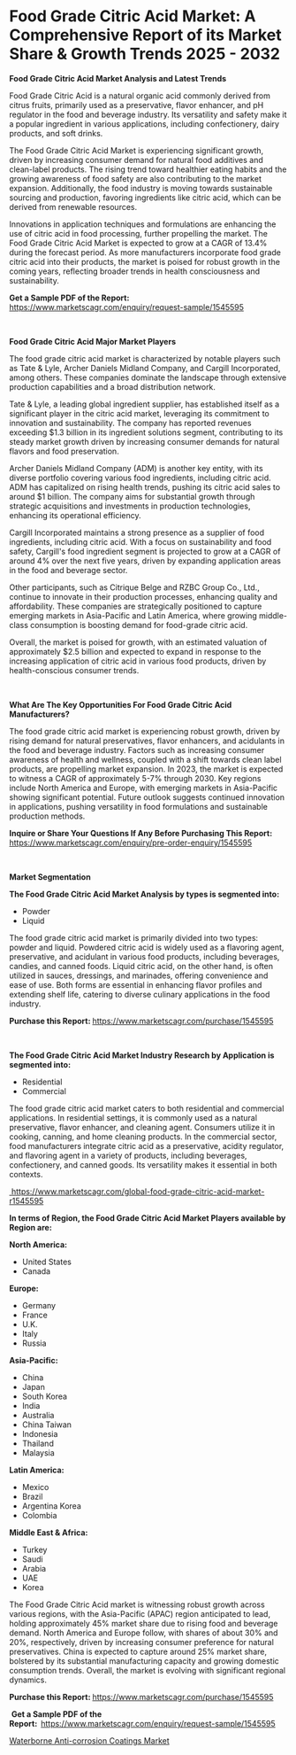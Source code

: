 <p><h1>Food Grade Citric Acid Market: A Comprehensive Report of its Market Share & Growth Trends 2025 - 2032</h1></p><p><strong>Food Grade Citric Acid Market Analysis and Latest Trends</strong></p>
<p><p>Food Grade Citric Acid is a natural organic acid commonly derived from citrus fruits, primarily used as a preservative, flavor enhancer, and pH regulator in the food and beverage industry. Its versatility and safety make it a popular ingredient in various applications, including confectionery, dairy products, and soft drinks.</p><p>The Food Grade Citric Acid Market is experiencing significant growth, driven by increasing consumer demand for natural food additives and clean-label products. The rising trend toward healthier eating habits and the growing awareness of food safety are also contributing to the market expansion. Additionally, the food industry is moving towards sustainable sourcing and production, favoring ingredients like citric acid, which can be derived from renewable resources.</p><p>Innovations in application techniques and formulations are enhancing the use of citric acid in food processing, further propelling the market. The Food Grade Citric Acid Market is expected to grow at a CAGR of 13.4% during the forecast period. As more manufacturers incorporate food grade citric acid into their products, the market is poised for robust growth in the coming years, reflecting broader trends in health consciousness and sustainability.</p></p>
<p><strong>Get a Sample PDF of the Report:&nbsp;</strong> <a href="https://www.marketscagr.com/enquiry/request-sample/1545595?utm_campaign=2113&utm_medium=2&utm_source=Github&utm_content=ia&utm_term=01022025&utm_id=food-grade-citric-acid">https://www.marketscagr.com/enquiry/request-sample/1545595</a></p>
<p>&nbsp;</p>
<p><strong>Food Grade Citric Acid Major Market Players</strong></p>
<p><p>The food grade citric acid market is characterized by notable players such as Tate & Lyle, Archer Daniels Midland Company, and Cargill Incorporated, among others. These companies dominate the landscape through extensive production capabilities and a broad distribution network.</p><p>Tate & Lyle, a leading global ingredient supplier, has established itself as a significant player in the citric acid market, leveraging its commitment to innovation and sustainability. The company has reported revenues exceeding $1.3 billion in its ingredient solutions segment, contributing to its steady market growth driven by increasing consumer demands for natural flavors and food preservation.</p><p>Archer Daniels Midland Company (ADM) is another key entity, with its diverse portfolio covering various food ingredients, including citric acid. ADM has capitalized on rising health trends, pushing its citric acid sales to around $1 billion. The company aims for substantial growth through strategic acquisitions and investments in production technologies, enhancing its operational efficiency.</p><p>Cargill Incorporated maintains a strong presence as a supplier of food ingredients, including citric acid. With a focus on sustainability and food safety, Cargill's food ingredient segment is projected to grow at a CAGR of around 4% over the next five years, driven by expanding application areas in the food and beverage sector.</p><p>Other participants, such as Citrique Belge and RZBC Group Co., Ltd., continue to innovate in their production processes, enhancing quality and affordability. These companies are strategically positioned to capture emerging markets in Asia-Pacific and Latin America, where growing middle-class consumption is boosting demand for food-grade citric acid.</p><p>Overall, the market is poised for growth, with an estimated valuation of approximately $2.5 billion and expected to expand in response to the increasing application of citric acid in various food products, driven by health-conscious consumer trends.</p></p>
<p>&nbsp;</p>
<p><strong>What Are The Key Opportunities For Food Grade Citric Acid Manufacturers?</strong></p>
<p><p>The food grade citric acid market is experiencing robust growth, driven by rising demand for natural preservatives, flavor enhancers, and acidulants in the food and beverage industry. Factors such as increasing consumer awareness of health and wellness, coupled with a shift towards clean label products, are propelling market expansion. In 2023, the market is expected to witness a CAGR of approximately 5-7% through 2030. Key regions include North America and Europe, with emerging markets in Asia-Pacific showing significant potential. Future outlook suggests continued innovation in applications, pushing versatility in food formulations and sustainable production methods.</p></p>
<p><strong>Inquire or Share Your Questions If Any Before Purchasing This Report:</strong> <a href="https://www.marketscagr.com/enquiry/pre-order-enquiry/1545595?utm_campaign=2113&utm_medium=2&utm_source=Github&utm_content=ia&utm_term=01022025&utm_id=food-grade-citric-acid">https://www.marketscagr.com/enquiry/pre-order-enquiry/1545595</a></p>
<p>&nbsp;</p>
<p><strong>Market Segmentation</strong></p>
<p><strong>The Food Grade Citric Acid Market Analysis by types is segmented into:</strong></p>
<p><ul><li>Powder</li><li>Liquid</li></ul></p>
<p><p>The food grade citric acid market is primarily divided into two types: powder and liquid. Powdered citric acid is widely used as a flavoring agent, preservative, and acidulant in various food products, including beverages, candies, and canned foods. Liquid citric acid, on the other hand, is often utilized in sauces, dressings, and marinades, offering convenience and ease of use. Both forms are essential in enhancing flavor profiles and extending shelf life, catering to diverse culinary applications in the food industry.</p></p>
<p><strong>Purchase this Report:&nbsp;</strong><a href="https://www.marketscagr.com/purchase/1545595?utm_campaign=2113&utm_medium=2&utm_source=Github&utm_content=ia&utm_term=01022025&utm_id=food-grade-citric-acid">https://www.marketscagr.com/purchase/1545595</a></p>
<p>&nbsp;</p>
<p><strong>The Food Grade Citric Acid Market Industry Research by Application is segmented into:</strong></p>
<p><ul><li>Residential</li><li>Commercial</li></ul></p>
<p><p>The food grade citric acid market caters to both residential and commercial applications. In residential settings, it is commonly used as a natural preservative, flavor enhancer, and cleaning agent. Consumers utilize it in cooking, canning, and home cleaning products. In the commercial sector, food manufacturers integrate citric acid as a preservative, acidity regulator, and flavoring agent in a variety of products, including beverages, confectionery, and canned goods. Its versatility makes it essential in both contexts.</p></p>
<p><a href="https://www.marketscagr.com/global-food-grade-citric-acid-market-r1545595?utm_campaign=2113&utm_medium=2&utm_source=Github&utm_content=ia&utm_term=01022025&utm_id=food-grade-citric-acid">&nbsp;https://www.marketscagr.com/global-food-grade-citric-acid-market-r1545595</a></p>
<p><strong>In terms of Region, the Food Grade Citric Acid Market Players available by Region are:</strong></p>
<p>
    <p> <strong> North America: </strong>
        <ul>
            <li>United States</li>
            <li>Canada</li>
        </ul>
        </p> 
    <p> <strong> Europe: </strong>
        <ul>
            <li>Germany</li>
            <li>France</li>
            <li>U.K.</li>
            <li>Italy</li>
            <li>Russia</li>
        </ul>
        </p> 
    <p> <strong> Asia-Pacific: </strong>
        <ul>
            <li>China</li>
            <li>Japan</li>
            <li>South Korea</li>
            <li>India</li>
            <li>Australia</li>
            <li>China Taiwan</li>
            <li>Indonesia</li>
            <li>Thailand</li>
            <li>Malaysia</li>
        </ul>
        </p> 
    <p> <strong> Latin America: </strong>
        <ul>
            <li>Mexico</li>
            <li>Brazil</li>
            <li>Argentina Korea</li>
            <li>Colombia</li>
        </ul>
        </p> 
    <p> <strong> Middle East & Africa: </strong>
        <ul>
            <li>Turkey</li>
            <li>Saudi</li>
            <li>Arabia</li>
            <li>UAE</li>
            <li>Korea</li>
        </ul>
    </p>
    </p>
<p><p>The Food Grade Citric Acid market is witnessing robust growth across various regions, with the Asia-Pacific (APAC) region anticipated to lead, holding approximately 45% market share due to rising food and beverage demand. North America and Europe follow, with shares of about 30% and 20%, respectively, driven by increasing consumer preference for natural preservatives. China is expected to capture around 25% market share, bolstered by its substantial manufacturing capacity and growing domestic consumption trends. Overall, the market is evolving with significant regional dynamics.</p></p>
<p><strong>Purchase this Report: </strong><a href="https://www.marketscagr.com/purchase/1545595?utm_campaign=2113&utm_medium=2&utm_source=Github&utm_content=ia&utm_term=01022025&utm_id=food-grade-citric-acid">https://www.marketscagr.com/purchase/1545595</a></p>
<p>&nbsp;<strong>Get a Sample PDF of the Report:&nbsp;&nbsp;</strong><a href="https://www.marketscagr.com/enquiry/request-sample/1545595?utm_campaign=2113&utm_medium=2&utm_source=Github&utm_content=ia&utm_term=01022025&utm_id=food-grade-citric-acid">https://www.marketscagr.com/enquiry/request-sample/1545595</a></p>
<p><strong></strong></p>
<p><p><a href="https://github.com/tona7vba/Market-Research-Report-List-1/blob/main/waterborne-anti-corrosion-coatings-market.md?utm_campaign=2113&utm_medium=2&utm_source=Github&utm_content=ia&utm_term=01022025&utm_id=food-grade-citric-acid">Waterborne Anti-corrosion Coatings Market</a></p></p>